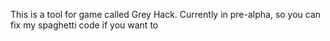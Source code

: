 This is a tool for game called Grey Hack. Currently in pre-alpha, so you can fix my spaghetti code if you want to
